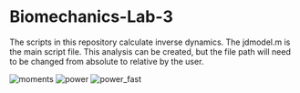 # Biomechanics-Lab-3
The scripts in this repository calculate inverse dynamics. The jdmodel.m is the main script file. This analysis can be created, but the file path will need to be changed from absolute to relative by the user. 

![moments](images/moments.png)
![power](images/power.png)
![power_fast](images/power_fast.png)
